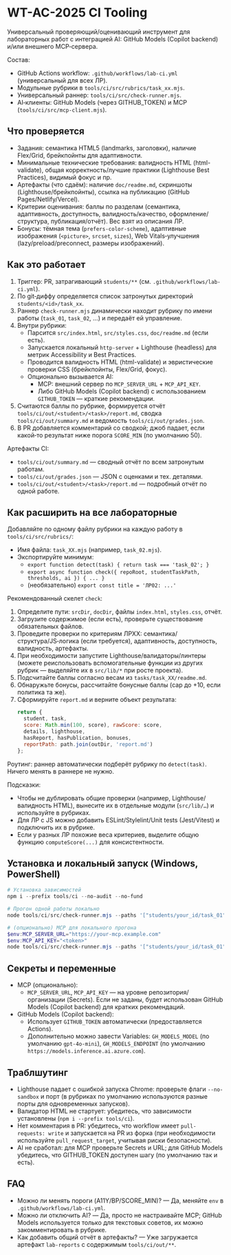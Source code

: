 # WT-AC-2025 CI Tooling

Универсальный проверяющий/оценивающий инструмент для лабораторных работ с интеграцией AI: GitHub Models (Copilot backend) и/или внешнего MCP‑сервера.

Состав:
- GitHub Actions workflow: `.github/workflows/lab-ci.yml` (универсальный для всех ЛР).
- Модульные рубрики в `tools/ci/src/rubrics/task_xx.mjs`.
- Универсальный раннер: `tools/ci/src/check-runner.mjs`.
- AI‑клиенты: GitHub Models (через GITHUB_TOKEN) и MCP (`tools/ci/src/mcp-client.mjs`).

## Что проверяется
- Задания: семантика HTML5 (landmarks, заголовки), наличие Flex/Grid, брейкпойнты для адаптивности.
- Минимальные технические требования: валидность HTML (html-validate), общая корректность/лучшие практики (Lighthouse Best Practices), видимый фокус и пр.
- Артефакты (что сдаём): наличие `doc/readme.md`, скриншоты (Lighthouse/брейкпойнты), ссылка на публикацию (GitHub Pages/Netlify/Vercel).
- Критерии оценивания: баллы по разделам (семантика, адаптивность, доступность, валидность/качество, оформление/структура, публикация/отчёт). Вес взят из описания ЛР.
- Бонусы: тёмная тема (`prefers-color-scheme`), адаптивные изображения (`<picture>`, `srcset`, `sizes`), Web Vitals‑улучшения (lazy/preload/preconnect, размеры изображений).

## Как это работает
1. Триггер: PR, затрагивающий `students/**` (см. `.github/workflows/lab-ci.yml`).
2. По git‑диффу определяется список затронутых директорий `students/<id>/task_xx`.
3. Раннер `check-runner.mjs` динамически находит рубрику по имени работы (`task_01`, `task_02`, …) и передаёт ей управление.
4. Внутри рубрики:
   - Парсится `src/index.html`, `src/styles.css`, `doc/readme.md` (если есть).
   - Запускается локальный `http-server` + Lighthouse (headless) для метрик Accessibility и Best Practices.
   - Проводится валидность HTML (html-validate) и эвристические проверки CSS (брейкпойнты, Flex/Grid, фокус).
   - Опционально вызывается AI:
     - MCP: внешний сервер по `MCP_SERVER_URL` + `MCP_API_KEY`.
     - Либо GitHub Models (Copilot backend) с использованием `GITHUB_TOKEN` — краткие рекомендации.
5. Считаются баллы по рубрике, формируется отчёт `tools/ci/out/<student>/<task>/report.md`, сводка `tools/ci/out/summary.md` и ведомость `tools/ci/out/grades.json`.
6. В PR добавляется комментарий со сводкой; джоб падает, если какой‑то результат ниже порога `SCORE_MIN` (по умолчанию 50).

Артефакты CI:
- `tools/ci/out/summary.md` — сводный отчёт по всем затронутым работам.
- `tools/ci/out/grades.json` — JSON с оценками и тех. деталями.
- `tools/ci/out/<student>/<task>/report.md` — подробный отчёт по одной работе.

## Как расширить на все лабораторные

Добавляйте по одному файлу рубрики на каждую работу в `tools/ci/src/rubrics/`:
- Имя файла: `task_XX.mjs` (например, `task_02.mjs`).
- Экспортируйте минимум:
  - `export function detect(task) { return task === 'task_02'; }`
  - `export async function check({ repoRoot, studentTaskPath, thresholds, ai }) { ... }`
  - (необязательно) `export const title = 'ЛР02: ...'`

Рекомендованный скелет `check`:
1. Определите пути: `srcDir`, `docDir`, файлы `index.html`, `styles.css`, отчёт.
2. Загрузите содержимое (если есть), проверьте существование обязательных файлов.
3. Проведите проверки по критериям ЛРXX: семантика/структура/JS‑логика (если требуется), адаптивность, доступность, валидность, артефакты.
4. При необходимости запустите Lighthouse/валидаторы/линтеры (можете реиспользовать вспомогательные функции из других рубрик — выделяйте их в `src/lib/*` при росте проекта).
5. Подсчитайте баллы согласно весам из `tasks/task_XX/readme.md`.
6. Обнаружьте бонусы, рассчитайте бонусные баллы (cap до +10, если политика та же).
7. Сформируйте `report.md` и верните объект результата:
   ```js
   return {
     student, task,
     score: Math.min(100, score), rawScore: score,
     details, lighthouse,
     hasReport, hasPublication, bonuses,
     reportPath: path.join(outDir, 'report.md')
   };
   ```

Роутинг: раннер автоматически подберёт рубрику по `detect(task)`. Ничего менять в раннере не нужно.

Подсказки:
- Чтобы не дублировать общие проверки (например, Lighthouse/валидность HTML), вынесите их в отдельные модули (`src/lib/…`) и используйте в рубриках.
- Для ЛР с JS можно добавить ESLint/Stylelint/Unit tests (Jest/Vitest) и подключить их в рубрике.
- Если у разных ЛР похожие веса критериев, выделите общую функцию `computeScore(...)` для консистентности.

## Установка и локальный запуск (Windows, PowerShell)

```powershell
# Установка зависимостей
npm i --prefix tools/ci --no-audit --no-fund

# Прогон одной работы локально
node tools/ci/src/check-runner.mjs --paths '["students/your_id/task_01"]'

# (опционально) MCP для локального прогона
$env:MCP_SERVER_URL="https://your-mcp.example.com"
$env:MCP_API_KEY="<token>"
node tools/ci/src/check-runner.mjs --paths '["students/your_id/task_01"]'
```

## Секреты и переменные

- MCP (опционально):
  - `MCP_SERVER_URL`, `MCP_API_KEY` — на уровне репозитория/организации (Secrets). Если не заданы, будет использован GitHub Models (Copilot backend) для кратких рекомендаций.
- GitHub Models (Copilot backend):
  - Использует `GITHUB_TOKEN` автоматически (предоставляется Actions).
  - Дополнительно можно завести Variables: `GH_MODELS_MODEL` (по умолчанию `gpt-4o-mini`), `GH_MODELS_ENDPOINT` (по умолчанию `https://models.inference.ai.azure.com`).

## Траблшутинг
- Lighthouse падает с ошибкой запуска Chrome: проверьте флаги `--no-sandbox` и порт (в рубриках по умолчанию используются разные порты для одновременных запусков).
- Валидатор HTML не стартует: убедитесь, что зависимости установлены (`npm i --prefix tools/ci`).
- Нет комментария в PR: убедитесь, что workflow имеет `pull-requests: write` и запускается на PR из форка (при необходимости используйте `pull_request_target`, учитывая риски безопасности).
- AI не сработал: для MCP проверьте Secrets и URL; для GitHub Models убедитесь, что GITHUB_TOKEN доступен шагу (по умолчанию так и есть).

## FAQ
- Можно ли менять пороги (A11Y/BP/SCORE_MIN)? — Да, меняйте `env` в `.github/workflows/lab-ci.yml`.
- Можно ли отключить AI? — Да, просто не настраивайте MCP; GitHub Models используется только для текстовых советов, их можно закомментировать в рубрике.
- Как добавить общий отчёт в артефакты? — Уже загружается артефакт `lab-reports` с содержимым `tools/ci/out/**`.
